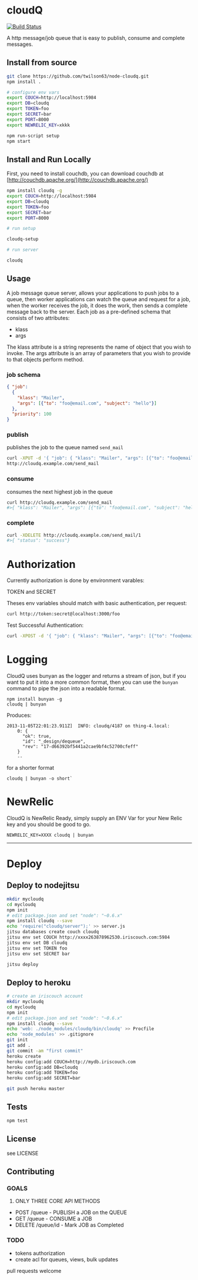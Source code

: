 # cloudQ 

[![Build Status](https://secure.travis-ci.org/twilson63/node-cloudq.png)](http://travis-ci.org/twilson63/node-cloudq)

A http message/job queue that is easy to publish, consume and complete messages.

## Install from source

``` sh
git clone https://github.com/twilson63/node-cloudq.git
npm install .

# configure env vars
export COUCH=http://localhost:5984
export DB=cloudq
export TOKEN=foo
export SECRET=bar
export PORT=8000
export NEWRELIC_KEY=xkkk

npm run-script setup
npm start
```

## Install and Run Locally

First, you need to install couchdb, you can download couchdb at [http://couchdb.apache.org/](http://couchdb.apache.org/)

``` sh
npm install cloudq -g
export COUCH=http://localhost:5984
export DB=cloudq
export TOKEN=foo
export SECRET=bar
export PORT=8000

# run setup

cloudq-setup

# run server

cloudq
```

## Usage

A job message queue server, allows your applications to push jobs to a queue, then
worker applications can watch the queue and request for a job, when the worker
receives the job, it does the work, then sends a complete message back to the server.  Each job as a pre-defined schema that consists of two attributes:

* klass
* args

The klass attribute is a string represents the name of object that you wish to invoke.
The args attribute is an array of parameters that you wish to provide to that objects perform method.

### job schema

``` json
{ "job":
  {
    "klass": "Mailer",
    "args": [{"to": "foo@email.com", "subject": "hello"}]
  },
  "priority": 100
}
```

### publish 

publishes the job to the queue named `send_mail`

``` sh
curl -XPUT -d '{ "job": { "klass": "Mailer", "args": [{"to": "foo@email.com", "subject": "hello"}]}}'
http://cloudq.example.com/send_mail
```

### consume 

consumes the next highest job in the queue

``` sh
curl http://cloudq.example.com/send_mail
#>{ "klass": "Mailer", "args": [{"to": "foo@email.com", "subject": "hello"}], "id": "1"}
```

### complete

``` sh
curl -XDELETE http://cloudq.example.com/send_mail/1
#>{ "status": "success"}
```

# Authorization

Currently authorization is done by environment varables:

TOKEN and SECRET

Theses env variables should match with basic authentication, per request:

``` sh
curl http://token:secret@localhost:3000/foo
``` 

Test Successful Authentication:

``` sh
curl -XPOST -d '{ "job": { "klass": "Mailer", "args": [{"to": "foo@email.com", "subject": "hello"}]}}' http://token:secret@cloudq.example.com/send_mail
```

# Logging

CloudQ uses bunyan as the logger and returns a stream of json, but if you want to put it into a more common format, then you can use the `bunyan` command to pipe the json into a readable format.

```
npm install bunyan -g
cloudq | bunyan

```
Produces:

```
2013-11-05T22:01:23.911Z]  INFO: cloudq/4187 on thing-4.local:
    0: {
      "ok": true,
      "id": "_design/dequeue",
      "rev": "17-d66392bf5441a2cae9bf4c52700cfeff"
    }
    --
```

for a shorter format

```
cloudq | bunyan -o short`
```

# NewRelic

CloudQ is NewRelic Ready, simply supply an ENV Var for your New Relic key and you should be good to go.

```
NEWRELIC_KEY=XXXX cloudq | bunyan
```

---

# Deploy

## Deploy to nodejitsu

``` sh
mkdir mycloudq
cd mycloudq
npm init
# edit package.json and set "node": "~0.6.x"
npm install cloudq --save
echo 'require("cloudq/server");' >> server.js
jitsu databases create couch cloudq
jitsu env set COUCH http://xxxx263878962530.iriscouch.com:5984
jitsu env set DB cloudq
jitsu env set TOKEN foo
jitsu env set SECRET bar

jitsu deploy
```

## Deploy to heroku
``` sh
# create an iriscouch account
mkdir mycloudq
cd mycloudq
npm init
# edit package.json and set "node": "~0.6.x"
npm install cloudq --save
echo 'web: ./node_modules/cloudq/bin/cloudq' >> Procfile
echo 'node_modules' >> .gitignore
git init
git add .
git commit -am "first commit"
heroku create
heroku config:add COUCH=http://mydb.iriscouch.com
heroku config:add DB=cloudq
heroku config:add TOKEN=foo
heroku config:add SECRET=bar

git push heroku master
```

## Tests

``` sh
npm test
```

## License

see LICENSE

## Contributing

### GOALS

1. ONLY THREE CORE API METHODS

* POST /queue - PUBLISH a JOB on the QUEUE
* GET /queue - CONSUME a JOB
* DELETE /queue/id - Mark JOB as Completed

### TODO

* tokens authorization
* create acl for queues, views, bulk updates

pull requests welcome
